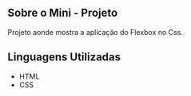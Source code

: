 ## Sobre o Mini - Projeto

Projeto aonde mostra a aplicação do Flexbox no Css.

## Linguagens Utilizadas

- HTML
- CSS